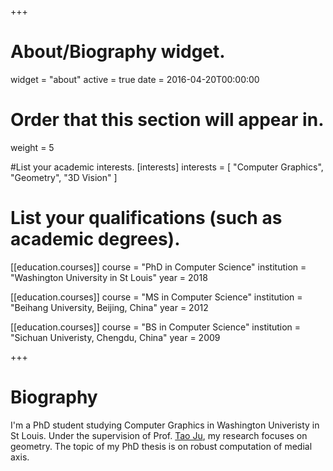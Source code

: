 +++
# About/Biography widget.
widget = "about"
active = true
date = 2016-04-20T00:00:00

# Order that this section will appear in.
weight = 5

#List your academic interests.
[interests]
  interests = [
    "Computer Graphics",
    "Geometry",
    "3D Vision"
  ]

# List your qualifications (such as academic degrees).
[[education.courses]]
  course = "PhD in Computer Science"
  institution = "Washington University in St Louis"
  year = 2018

[[education.courses]]
  course = "MS in Computer Science"
  institution = "Beihang University, Beijing, China"
  year = 2012

[[education.courses]]
  course = "BS in Computer Science"
  institution = "Sichuan Univeristy, Chengdu, China"
  year = 2009
 
+++

# Biography

I'm a PhD student studying Computer Graphics in Washington Univeristy in St Louis. Under the supervision of Prof. [Tao Ju](https://www.cse.wustl.edu/~taoju/), my research focuses on geometry. The topic of my PhD thesis is on robust computation of medial axis. 
